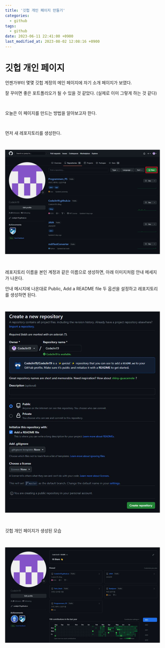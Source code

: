 ```yaml
---
title: '깃헙 개인 페이지 만들기'
categories:
  - github
tags:
  - github
date: 2023-06-11 22:41:00 +0900
last_modified_at: 2023-08-02 12:08:16 +0900
---
```


# 깃헙 개인 페이지

언젠가부터 몇몇 깃헙 계정의 메인 페이지에 자기 소개 페이지가 보였다.

잘 꾸미면 좋은 포트폴리오가 될 수 있을 것 같았다. (실제로 이미 그렇게 하는 것 같다)

<br>

오늘은 이 페이지를 만드는 방법을 알아보고자 한다.

<br>

먼저 새 레포지토리를 생성한다.

<br>

![GithubMain](/images/2023/2023-06-11-CreatingGithubPersonalPage_1.GithubMain.JPG)

<br>

레포지토리 이름을 본인 계정과 같은 이름으로 생성하면, 아래 이미지처럼 안내 메세지가 나온다.

안내 메시지에 나온대로 Public, Add a README file 두 옵션을 설정하고 레포지토리를 생성하면 된다.

<br>

![CreatingGithubProfilePage](/images/2023/2023-06-11-CreatingGithubPersonalPage_2.CreatingGithubProfilePage.JPG)

<br>

깃헙 개인 페이지가 생성된 모습

<br>

![GithubProfilePageCreated](/images/2023/2023-06-11-CreatingGithubPersonalPage_3.GithubProfilePageCreated.JPG)

